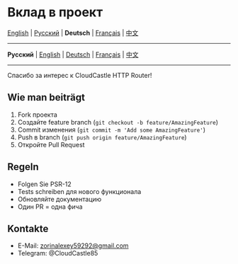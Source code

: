 # Вклад в проект

[English](../en/CONTRIBUTING.md) | [Русский](../../CONTRIBUTING.md) | **Deutsch** | [Français](../fr/CONTRIBUTING.md) | [中文](../zh/CONTRIBUTING.md)

---

**Русский** | [English](docs/en/CONTRIBUTING.md) | [Deutsch](docs/de/CONTRIBUTING.md) | [Français](docs/fr/CONTRIBUTING.md) | [中文](docs/zh/CONTRIBUTING.md)

---

Спасибо за интерес к CloudCastle HTTP Router!

## Wie man beiträgt

1. Fork проекта
2. Создайте feature branch (`git checkout -b feature/AmazingFeature`)
3. Commit изменения (`git commit -m 'Add some AmazingFeature'`)
4. Push в branch (`git push origin feature/AmazingFeature`)
5. Откройте Pull Request

## Regeln

- Folgen Sie PSR-12
- Tests schreiben для нового функционала
- Обновляйте документацию
- Один PR = одна фича

## Kontakte

- E-Mail: zorinalexey59292@gmail.com
- Telegram: @CloudCastle85
